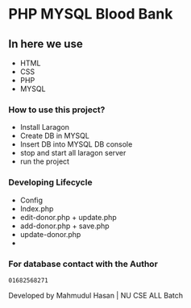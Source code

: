 # PHP MYSQL Blood Bank

## In here we use 
* HTML
* CSS
* PHP
* MYSQL

### How to use this project?
* Install Laragon
* Create DB in MYSQL
* Insert DB into MYSQL DB console
* stop and start all laragon server
* run the project

### Developing Lifecycle
* Config
* Index.php
* edit-donor.php + update.php
* add-donor.php + save.php
* update-donor.php
* 

### For database contact with the Author 
<code>01682568271</code>

<p>Developed by Mahmudul Hasan | NU CSE ALL Batch</p>

